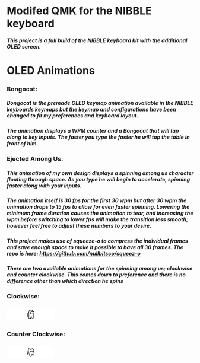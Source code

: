 # Modifed QMK for the NIBBLE keyboard
##### This project is a full build of the NIBBLE keyboard kit with the additional OLED screen.
# OLED Animations
### **Bongocat:**
##### Bongocat is the premade OLED keymap animation available in the NIBBLE keyboards keymaps but the keymap and configurations have been changed to fit my preferences and keyboard layout.
#####
##### The animation displays a WPM counter and a Bongocat that will tap along to key inputs. The faster you type the faster he will tap the table in front of him.
#####
### **Ejected Among Us:**
##### This animation of my own design displays a spinning among us character floating through space. As you type he will begin to accelerate, spinning faster along with your inputs.
#####
##### The animation itself is 30 fps for the first 30 wpm but after 30 wpm the animation drops to 15 fps to allow for even faster spinning. Lowering the minimum frame duration causes the animation to tear, and increasing the wpm before switching to lower fps will make the transition less smooth; however feel free to adjust these numbers to your desire.
##### This project makes use of squeeze-o to compress the individual frames and save enough space to make it possible to have all 30 frames. The repo is here: https://github.com/nullbitsco/squeez-o
#####
##### There are two available animations for the spinning among us; clockwise and counter clockwise. This comes down to preference and there is no difference other than which direction he spins
### Clockwise:
### ![Clockwise](https://github.com/swimwater/bennibble/blob/master/Among%20Us%20Animation/clockwise.gif)
### Counter Clockwise:
### ![Counter Clockwise](https://github.com/swimwater/bennibble/blob/master/Among%20Us%20Animation/counter_clockwise.gif)
